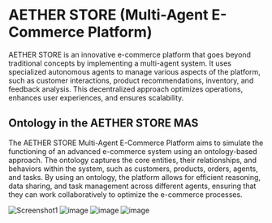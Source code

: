 
# AETHER STORE (Multi-Agent E-Commerce Platform)

AETHER STORE is an innovative e-commerce platform that goes beyond traditional concepts by implementing a multi-agent system. It uses specialized autonomous agents to manage various aspects of the platform, such as customer interactions, product recommendations, inventory, and feedback analysis. This decentralized approach optimizes operations, enhances user experiences, and ensures scalability.


## Ontology in the AETHER STORE MAS

The AETHER STORE Multi-Agent E-Commerce Platform aims to simulate the functioning of an advanced e-commerce system using an ontology-based approach. The ontology captures the core entities, their relationships, and behaviors within the system, such as customers, products, orders, agents, and tasks. By using an ontology, the platform allows for efficient reasoning, data sharing, and task management across different agents, ensuring that they can work collaboratively to optimize the e-commerce processes. 

![Screenshot1](https://github.com/user-attachments/assets/7b5a0f2a-9afc-4272-b100-d5127169cd8f)
![image](https://github.com/user-attachments/assets/c47f9d3e-0903-400d-b6c8-51da8b32c7fa)
![image](https://github.com/user-attachments/assets/78a5a4e4-5893-48f9-bf01-fa6f5733082e)
![image](https://github.com/user-attachments/assets/73235821-3b85-4aaa-b4a3-50bce2ddc70b)
